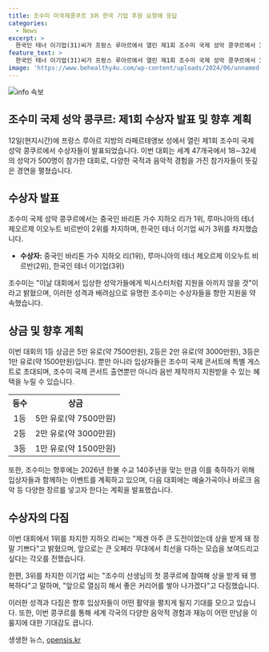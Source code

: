 ```yaml
---
title: 조수미 미국제콩쿠르 3위 한국 기업 후원 요청에 응답
categories:
  - News
excerpt: >
  한국인 테너 이기업(31)씨가 프랑스 루아르에서 열린 제1회 조수미 국제 성악 콩쿠르에서 3위를 차지했다. 1위는 중국 바리톤 지하오 리(22), 2위는 루마니아의 제오르제 이오누트 비르반(29) 테너에게 돌아갔고, 조수미는 입상자들을 특별 지원한다고 밝혔다. 47개국 18∼32세 성악가 500명이 참가한 이 대회는 앞으로도 계속 열릴 예정이며, 다음 회에는 더 다양한 음악 장르를 추가할 계획이다.
feature_text: >
  한국인 테너 이기업(31)씨가 프랑스 루아르에서 열린 제1회 조수미 국제 성악 콩쿠르에서 3위를 차지했다. 1위는 중국 바리톤 지하오 리(22), 2위는 루마니아의 제오르제 이오누트 비르반(29) 테너에게 돌아갔고, 조수미는 입상자들을 특별 지원한다고 밝혔다. 47개국 18∼32세 성악가 500명이 참가한 이 대회는 앞으로도 계속 열릴 예정이며, 다음 회에는 더 다양한 음악 장르를 추가할 계획이다.
image: 'https://www.behealthy4u.com/wp-content/uploads/2024/06/unnamed-file.png'
---
```


<p><img src="https://www.behealthy4u.com/wp-content/uploads/2024/06/unnamed-file.png" alt="info 속보" /></p>

<h2>조수미 국제 성악 콩쿠르: 제1회 수상자 발표 및 향후 계획</h2>

<p data-ke-size="size16">12일(현지시간)에 프랑스 루아르 지방의 라페르테앵보 성에서 열린 제1회 조수미 국제 성악 콩쿠르에서 수상자들이 발표되었습니다. 이번 대회는 세계 47개국에서 18∼32세의 성악가 500명이 참가한 대회로, 다양한 국적과 음악적 경험을 가진 참가자들이 뜻깊은 경연을 펼쳤습니다.</p>

<h2 data-ke-size="size26">수상자 발표</h2>

<p>조수미 국제 성악 콩쿠르에서는 중국인 바리톤 가수 지하오 리가 1위, 루마니아의 테너 제오르제 이오누트 비르반이 2위를 차지하며, 한국인 테너 이기업 씨가 3위를 차지했습니다. </p>

<ul>
<li><b>수상자:</b> 중국인 바리톤 가수 지하오 리(1위), 루마니아의 테너 제오르제 이오누트 비르반(2위), 한국인 테너 이기업(3위)</li>
</ul>

<p data-ke-size="size16">조수미는 "이날 대회에서 입상한 성악가들에게 빅시스터처럼 지원을 아끼지 않을 것"이라고 밝혔으며, 이러한 성격과 배려심으로 유명한 조수미는 수상자들을 향한 지원을 약속했습니다.</p>

<h2 data-ke-size="size26">상금 및 향후 계획</h2>

<p>이번 대회의 1등 상금은 5만 유로(약 7500만원), 2등은 2만 유로(약 3000만원), 3등은 1만 유로(약 1500만원)입니다. 뿐만 아니라 입상자들은 조수미 국제 콘서트에 특별 게스트로 초대되며, 조수미 국제 콘서트 출연뿐만 아니라 음반 제작까지 지원받을 수 있는 혜택을 누릴 수 있습니다.</p>

<table>
<tr>
<th style="text-align: center;">등수</th>
<th style="text-align: center;">상금</th>
</tr>
<tr>
<td style="text-align: center;">1등</td>
<td style="text-align: center;">5만 유로(약 7500만원)</td>
</tr>
<tr>
<td style="text-align: center;">2등</td>
<td style="text-align: center;">2만 유로(약 3000만원)</td>
</tr>
<tr>
<td style="text-align: center;">3등</td>
<td style="text-align: center;">1만 유로(약 1500만원)</td>
</tr>
</table>

<p data-ke-size="size16">또한, 조수미는 향후에는 2026년 한불 수교 140주년을 맞는 만큼 이를 축하하기 위해 입상자들과 함께하는 이벤트를 계획하고 있으며, 다음 대회에는 예술가곡이나 바로크 음악 등 다양한 장르를 넣고자 한다는 계획을 발표했습니다.</p>

<h2 data-ke-size="size26">수상자의 다짐</h2>

<p>이번 대회에서 1위를 차지한 지하오 리씨는 "제겐 아주 큰 도전이었는데 상을 받게 돼 정말 기쁘다"고 밝혔으며, 앞으로는 큰 오페라 무대에서 최선을 다하는 모습을 보여드리고 싶다는 각오를 전했습니다.</p>

<p>한편, 3위를 차지한 이기업 씨는 "조수미 선생님의 첫 콩쿠르에 참여해 상을 받게 돼 행복하다"고 말하며, "앞으로 열심히 해서 좋은 커리어를 쌓아 나가겠다"고 다짐했습니다.</p>

<p data-ke-size="size16">이러한 성격과 다짐은 향후 입상자들이 어떤 활약을 펼치게 될지 기대를 모으고 있습니다. 또한, 이번 콩쿠르를 통해 세계 각국의 다양한 음악적 경험과 재능이 어떤 만남을 이룰지에 대한 기대감도 큽니다.</p>
생생한 뉴스, <a href="https://opensis.kr" rel="dofollow">opensis.kr</a>


